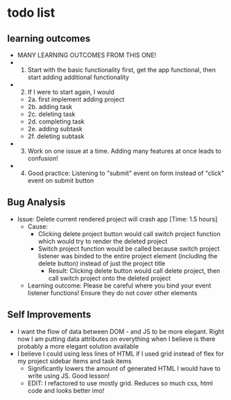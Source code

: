 # todo list

## learning outcomes
- MANY LEARNING OUTCOMES FROM THIS ONE!
- 1. Start with the basic functionality first, get the app functional, then start adding additional functionality
- 2. If I were to start again, I would
  - 2a. first implement adding project
  - 2b. adding task
  - 2c. deleting task 
  - 2d. completing task
  - 2e. adding subtask  
  - 2f. deleting subtask
- 3. Work on one issue at a time. Adding many features at once leads to confusion!
- 4. Good practice: Listening to "submit" event on form instead of "click" event on submit button

## Bug Analysis
- Issue: Delete current rendered project will crash app [Time: 1.5 hours]
  - Cause: 
    - Clicking delete project button would call switch project function which would try to render the deleted project
    - Switch project function would be called because switch project listener was binded to the entire project element (including the delete button) instead of just the project title
      - Result: Clicking delete button would call delete project, then call switch project onto the deleted project
  - Learning outcome: Please be careful where you bind your event listener functions! Ensure they do not cover other elements

## Self Improvements
- I want the flow of data between DOM - and JS to be more elegant. Right now I am putting data attributes on everything when I believe is there probably a more elegant solution available
- I believe I could using less lines of HTML if I used grid instead of flex for my project sidebar items and task items
  - Significantly lowers the amount of generated HTML I would have to write using JS. Good lesson!
  - EDIT: I refactored to use mostly grid. Reduces so much css, html code and looks better imo!